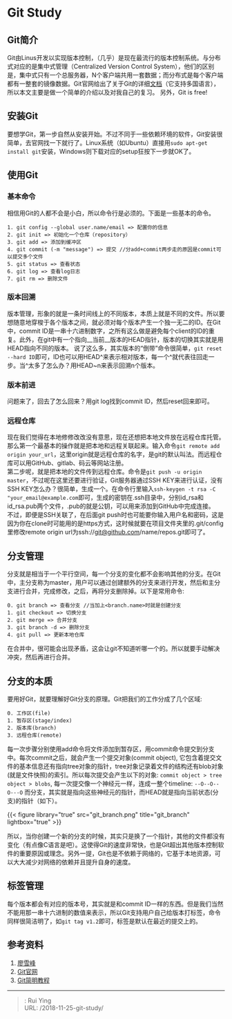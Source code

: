 # Git Study

## Git简介

Git由Linus开发以实现版本控制，（几乎）是现在最流行的版本控制系统。与分布式对应的是集中式管理（Centralized Version Control System），他们的区别是，集中式只有一个总服务器，N个客户端共用一套数据；而分布式是每个客户端都有一整套的镜像数据。Git官网给出了关于Git的详细[文档](https://git-scm.com/doc)（它支持多国语言），所以本文主要是做一个简单的介绍以及对我自己的复习。
另外，Git is free!

## 安装Git

要想学Git，第一步自然从安装开始。不过不同于一些依赖环境的软件，Git安装很简单，去官网找一下就行了。Linux系统（如Ubuntu）直接用`sudo apt-get install git`安装，Windows则下载对应的setup狂按下一步就OK了。

## 使用Git

### 基本命令

相信用Git的人都不会是小白，所以命令行是必须的。下面是一些基本的命令。

```git
1. git config --global user.name/email => 配置你的信息
2. git init => 初始化一个仓库（repository）
3. git add => 添加到缓冲区
4. git commit (-m "message") => 提交 //分add+commit两步走的原因是commit可以提交多个文件
5. git status => 查看状态
6. git log => 查看log日志
7. git rm => 删除文件
```

### 版本回溯

版本管理，形象的就是一条时间线上的不同版本，本质上就是不同的文件。所以要想随意地穿梭于各个版本之间，就必须对每个版本产生一个独一无二的ID。在Git中，commit ID是一串十六进制数字，之所有这么做是避免每个client的ID的重复。此外，在git中有一个指向__当前__版本的HEAD指针，版本的切换其实就是用HEAD指向不同的版本。
说了这么多，其实版本的“倒带”命令很简单，`git reset --hard ID`即可，ID也可以用HEAD^来表示相对版本，每一个^就代表往回走一步。当^太多了怎么办？用HEAD~n来表示回溯n个版本。

### 版本前进

问题来了，回去了怎么回来？用git log找到commit ID，然后reset回来即可。

### 远程仓库

现在我们觉得在本地修修改改没有意思，现在还想把本地文件放在远程仓库托管。  
那么第一个最基本的操作就是把本地和远程关联起来。输入命令`git remote add origin your_url`，这里origin就是远程仓库的名字，是git的默认叫法。而远程仓库可以用GitHub、gitlab、码云等网站注册。  
第二步呢，就是把本地的文件传到远程仓库。命令是`git push -u origin master`，不过呢在这里还要进行验证，Git服务器通过SSH KEY来进行认证，没有SSH KEY怎么办？很简单，生成一个。在命令行里输入`ssh-keygen -t rsa -C "your_email@example.com`即可，生成的密钥在.ssh目录中，分别id_rsa和id_rsa.pub两个文件，.pub的就是公钥，可以用来添加到GitHub中完成连接。  
不过，即便是SSH关联了，在后面git push时也可能要你输入用户名和密码，这是因为你在clone时可能用的是https方式，这时候就要在项目文件夹里的.git/config里修改remote origin url为ssh://git@github.com/name/repos.git即可了。

## 分支管理

分支就是相当于一个平行空间，每一个分支的变化都不会影响其他的分支。在Git中，主分支称为master，用户可以通过创建额外的分支来进行开发，然后和主分支进行合并，完成修改，之后，再将分支删除掉。以下是常用命令:

``` git
0. git branch => 查看分支 //当加上<branch.name>时就是创建分支
1. git checkout => 切换分支
2. git merge => 合并分支
3. git branch -d => 删除分支
4. git pull => 更新本地仓库
```

在合并中，很可能会出现矛盾，这会让git不知道听哪一个的。所以就要手动解决冲突，然后再进行合并。

## 分支的本质

要用好Git，就要理解好Git分支的原理。Git把我们的工作分成了几个区域:

```shell
0. 工作区(file)
1. 暂存区(stage/index)
2. 版本库(branch)
3. 远程仓库(remote)
```

每一次步骤分别使用add命令将文件添加到暂存区，用commit命令提交到分支中。每次commit之后，就会产生一个提交对象(commit object), 它包含着提交文件的基本信息还有指向tree对象的指针，tree对象记录着文件的结构还有blob对象(就是文件快照)的索引。所以每次提交会产生以下的对象:
`commit object > tree object > blobs`,
每一次提交像一个神经元一样，连成一整个timeline:
`--O--O--O---O`
而分支，其实就是指向这些神经元的指针，而HEAD就是指向当前状态(分支)的指针（如下）。  

{{< figure library="true" src="git_branch.png" title="git_branch" lightbox="true" >}}

所以，当你创建一个新的分支的时候，其实只是换了一个指针，其他的文件都没有变化（有点像C语言是吧）。这使得Git的速度非常快，也是Git超出其他版本控制软件的重要原因或理念。另外一提，Git也是不依赖于网络的，它基于本地资源，可以大大减少对网络的依赖并且提升自身的速度。

## 标签管理

每个版本都会有对应的版本号，其实就是和commit ID一样的东西。但是我们当然不能用那一串十六进制的数值来表示，所以Git支持用户自己给版本打标签，命令同样很简洁明了，如`git tag v1.2`即可，标签是默认在最近的提交上的。

## 参考资料

1. [廖雪峰](https://www.liaoxuefeng.com/wiki/896043488029600)
2. [Git官网](https://git-scm.com/doc)
3. [Git简明教程](http://rogerdudler.github.io/git-guide/index.zh.html)


---

> : Rui Ying  
> URL: /2018-11-25-git-study/  

